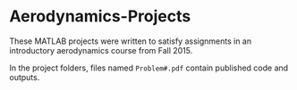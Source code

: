 # Aerodynamics-Projects
These MATLAB projects were written to satisfy assignments in an introductory aerodynamics course from Fall 2015.

In the project folders, files named `Problem#.pdf` contain published code and outputs.
